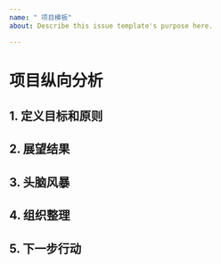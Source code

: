 ```yaml
---
name: " 项目模板"
about: Describe this issue template's purpose here.

---
```


# 项目纵向分析

## 1. 定义目标和原则

## 2. 展望结果

## 3. 头脑风暴

## 4. 组织整理

## 5. 下一步行动
